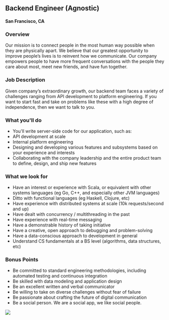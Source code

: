 ## Backend Engineer (Agnostic)
#### San Francisco, CA

### Overview
Our mission is to connect people in the most human way possible when they are physically apart. We believe that our greatest opportunity to improve people’s lives is to reinvent how we communicate. Our company empowers people to have more frequent conversations with the people they care about most, meet new friends, and have fun together.

### Job Description
Given company’s extraordinary growth, our backend team faces a variety of challenges ranging from API development to platform engineering. If you want to start fast and take on problems like these with a high degree of independence, then we want to talk to you.

### What you'll do
+ You'll write server-side code for our application, such as: 
+ API development at scale 
+ Internal platform engineering 
+ Designing and developing various features and subsystems based on your experience and interests 
+ Collaborating with the company leadership and the entire product team to define, design, and ship new features

### What we look for
+ Have an interest or experience with Scala, or equivalent with other systems languages (eg Go, C++, and especially other JVM languages) 
+ Ditto with functional languages (eg Haskell, Clojure, etc) 
+ Have experience with distributed systems at scale (10k requests/second and up) 
+ Have dealt with concurrency / multithreading in the past 
+ Have experience with real-time messaging 
+ Have a demonstrable history of taking initiative 
+ Have a creative, open approach to debugging and problem-solving 
+ Have a data-conscious approach to development in general 
+ Understand CS fundamentals at a BS level (algorithms, data structures, etc)

### Bonus Points
+ Be committed to standard engineering methodologies, including automated testing and continuous integration 
+ Be skilled with data modeling and application design 
+ Be an excellent written and verbal communicator 
+ Be willing to take on diverse challenges without fear of failure 
+ Be passionate about crafting the future of digital communication 
+ Be a social person. We are a social app, we like social people.


[<img src='https://dabuttonfactory.com/button.png?t=Learn+More&f=Calibri-Bold&ts=24&tc=fff&hp=20&vp=8&c=5&bgt=unicolored&bgc=29aafe'>](https://letsrockit.co/jobs/sg91c2vwyxj0eq-backend-engineer-agnostic)
